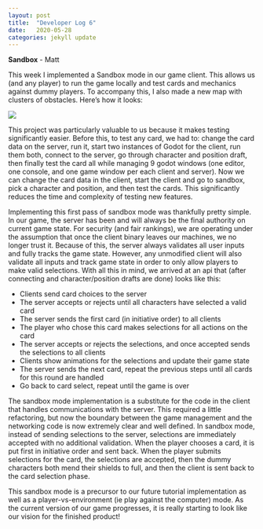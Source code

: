 ```yaml
---
layout: post
title:  "Developer Log 6"
date:   2020-05-28
categories: jekyll update
---
```


**Sandbox** - Matt

This week I implemented a Sandbox mode in our game client. This allows us (and any player) to run the game locally and test cards and mechanics against dummy players. To accompany this, I also made a new map with clusters of obstacles. Here’s how it looks:

![](https://cdn.discordapp.com/attachments/575192288951533571/715638648132862043/sandbox.png)

This project was particularly valuable to us because it makes testing significantly easier. Before this, to test any card, we had to: change the card data on the server, run it, start two instances of Godot for the client, run them both, connect to the server, go through character and position draft, then finally test the card all while managing 9 godot windows (one editor, one console, and one game window per each client and server). Now we can change the card data in the client, start the client and go to sandbox, pick a character and position, and then test the cards. This significantly reduces the time and complexity of testing new features.

Implementing this first pass of sandbox mode was thankfully pretty simple. In our game, the server has been and will always be the final authority on current game state. For security (and fair rankings), we are operating under the assumption that once the client binary leaves our machines, we no longer trust it. Because of this, the server always validates all user inputs and fully tracks the game state. However, any unmodified client will also validate all inputs and track game state in order to only allow players to make valid selections. With all this in mind, we arrived at an api that (after connecting and character/position drafts are done) looks like this:

* Clients send card choices to the server
* The server accepts or rejects until all characters have selected a valid card
* The server sends the first card (in initiative order) to all clients
* The player who chose this card makes selections for all actions on the card
* The server accepts or rejects the selections, and once accepted sends the selections to all clients
* Clients show animations for the selections and update their game state
* The server sends the next card, repeat the previous steps until all cards for this round are handled
* Go back to card select, repeat until the game is over

The sandbox mode implementation is a substitute for the code in the client that handles communications with the server. This required a little refactoring, but now the boundary between the game management and the networking code is now extremely clear and well defined. In sandbox mode, instead of sending selections to the server, selections are immediately accepted with no additional validation. When the player chooses a card, it is put first in initiative order and sent back. When the player submits selections for the card, the selections are accepted, then the dummy characters both mend their shields to full, and then the client is sent back to the card selection phase.

This sandbox mode is a precursor to our future tutorial implementation as well as a player-vs-environment (ie play against the computer) mode. As the current version of our game progresses, it is really starting to look like our vision for the finished product!

